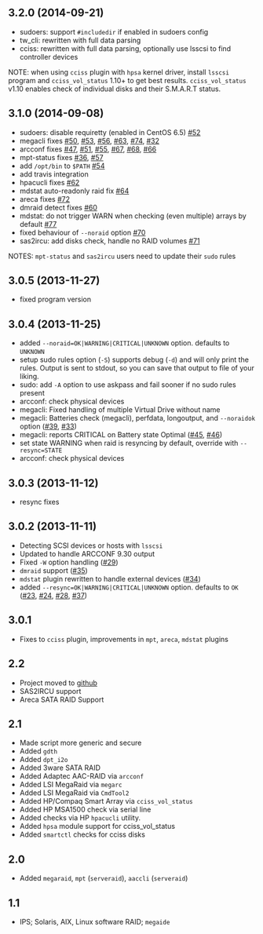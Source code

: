 ## 3.2.0 (2014-09-21)
- sudoers: support `#includedir` if enabled in sudoers config
- tw_cli: rewritten with full data parsing
- cciss: rewritten with full data parsing, optionally use lsscsi to find controller devices

NOTE: when using `cciss` plugin with `hpsa` kernel driver, install `lsscsi` program and `cciss_vol_status` 1.10+ to get best results. `cciss_vol_status` v1.10 enables check of individual disks and their S.M.A.R.T status.

## 3.1.0 (2014-09-08)
- sudoers: disable requiretty (enabled in CentOS 6.5) [#52][]
- megacli fixes [#50][], [#53][], [#56][], [#63][], [#74][], [#32][]
- arcconf fixes [#47][], [#51][], [#55][], [#67][], [#68][], [#66][]
- mpt-status fixes [#36][], [#57][]
- add `/opt/bin` to `$PATH` [#54][]
- add travis integration
- hpacucli fixes [#62][]
- mdstat auto-readonly raid fix [#64][]
- areca fixes [#72][]
- dmraid detect fixes [#60][]
- mdstat: do not trigger WARN when checking (even multiple) arrays by default [#77][]
- fixed behaviour of `--noraid` option [#70][]
- sas2ircu: add disks check, handle no RAID volumes [#71][]

NOTES:
`mpt-status` and `sas2ircu` users need to update their `sudo` rules

## 3.0.5 (2013-11-27)

- fixed program version

## 3.0.4 (2013-11-25)
- added `--noraid=OK|WARNING|CRITICAL|UNKNOWN` option. defaults to `UNKNOWN`
- setup sudo rules option (`-S`) supports debug (`-d`) and will only print the
  rules. Output is sent to stdout, so you can save that output to file of
  your liking.
- sudo: add `-A` option to use askpass and fail sooner if no sudo rules present
- arcconf: check physical devices
- megacli: Fixed handling of multiple Virtual Drive without name
- megacli: Batteries check (megacli), perfdata, longoutput, and `--noraidok` option ([#39][], [#33][])
- megacli: reports CRITICAL on Battery state Optimal ([#45][], [#46][])
- set state WARNING when raid is resyncing by default, override with `--resync=STATE`
- arcconf: check physical devices

## 3.0.3 (2013-11-12)
- resync fixes

## 3.0.2 (2013-11-11)
- Detecting SCSI devices or hosts with `lsscsi`
- Updated to handle ARCCONF 9.30 output
- Fixed `-W` option handling ([#29][])
- `dmraid` support ([#35][])
- `mdstat` plugin rewritten to handle external devices ([#34][])
- added `--resync=OK|WARNING|CRITICAL|UNKNOWN` option. defaults to `OK` ([#23][], [#24][], [#28][], [#37][])

## 3.0.1
- Fixes to `cciss` plugin, improvements in `mpt`, `areca`, `mdstat` plugins

## 2.2
- Project moved to [github](https://github.com/glensc/nagios-plugin-check_raid)
- SAS2IRCU support
- Areca SATA RAID Support

## 2.1
- Made script more generic and secure
- Added `gdth`
- Added `dpt_i2o`
- Added 3ware SATA RAID
- Added Adaptec AAC-RAID via `arcconf`
- Added LSI MegaRaid via `megarc`
- Added LSI MegaRaid via `CmdTool2`
- Added HP/Compaq Smart Array via `cciss_vol_status`
- Added HP MSA1500 check via serial line
- Added checks via HP `hpacucli` utility.
- Added `hpsa` module support for cciss_vol_status
- Added `smartctl` checks for cciss disks

## 2.0
- Added `megaraid`, `mpt` (`serveraid`), `aaccli` (`serveraid`)

## 1.1
- IPS; Solaris, AIX, Linux software RAID; `megaide`

[#23]: https://github.com/glensc/nagios-plugin-check_raid/pull/23
[#24]: https://github.com/glensc/nagios-plugin-check_raid/issues/24
[#28]: https://github.com/glensc/nagios-plugin-check_raid/pull/28
[#29]: https://github.com/glensc/nagios-plugin-check_raid/pull/29
[#33]: https://github.com/glensc/nagios-plugin-check_raid/issues/33
[#34]: https://github.com/glensc/nagios-plugin-check_raid/issues/34
[#35]: https://github.com/glensc/nagios-plugin-check_raid/pull/35
[#36]: https://github.com/glensc/nagios-plugin-check_raid/issues/36
[#37]: https://github.com/glensc/nagios-plugin-check_raid/pull/37
[#39]: https://github.com/glensc/nagios-plugin-check_raid/pull/39
[#45]: https://github.com/glensc/nagios-plugin-check_raid/issues/45
[#46]: https://github.com/glensc/nagios-plugin-check_raid/pull/46
[#47]: https://github.com/glensc/nagios-plugin-check_raid/issues/47
[#50]: https://github.com/glensc/nagios-plugin-check_raid/issues/50
[#51]: https://github.com/glensc/nagios-plugin-check_raid/issues/51
[#52]: https://github.com/glensc/nagios-plugin-check_raid/issues/52
[#53]: https://github.com/glensc/nagios-plugin-check_raid/issues/53
[#54]: https://github.com/glensc/nagios-plugin-check_raid/issues/54
[#55]: https://github.com/glensc/nagios-plugin-check_raid/issues/55
[#56]: https://github.com/glensc/nagios-plugin-check_raid/issues/56
[#57]: https://github.com/glensc/nagios-plugin-check_raid/pull/57
[#62]: https://github.com/glensc/nagios-plugin-check_raid/pull/62
[#63]: https://github.com/glensc/nagios-plugin-check_raid/issues/63
[#64]: https://github.com/glensc/nagios-plugin-check_raid/issues/64
[#67]: https://github.com/glensc/nagios-plugin-check_raid/issues/67
[#68]: https://github.com/glensc/nagios-plugin-check_raid/pull/68
[#74]: https://github.com/glensc/nagios-plugin-check_raid/pull/74
[#72]: https://github.com/glensc/nagios-plugin-check_raid/pull/72
[#60]: https://github.com/glensc/nagios-plugin-check_raid/pull/60
[#77]: https://github.com/glensc/nagios-plugin-check_raid/pull/77
[#66]: https://github.com/glensc/nagios-plugin-check_raid/pull/66
[#70]: https://github.com/glensc/nagios-plugin-check_raid/pull/70
[#71]: https://github.com/glensc/nagios-plugin-check_raid/pull/71
[#32]: https://github.com/glensc/nagios-plugin-check_raid/issues/32
